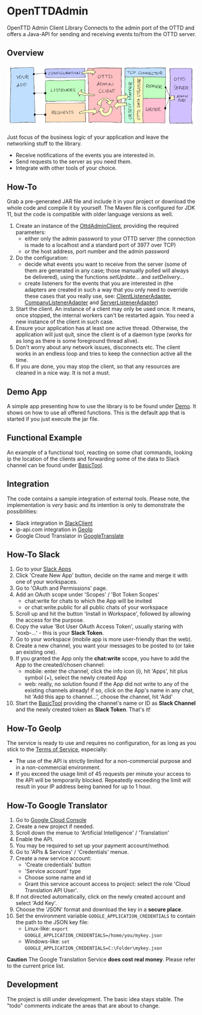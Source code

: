 # OpenTTDAdmin
OpenTTD Admin Client Library
Connects to the admin port of the OTTD and offers a Java-API for sending and receiving events to/from the OTTD server.

Overview
--------

![Architecture](doc/drawing.png)

Just focus of the business logic of your application and leave the networking stuff to the library.
- Receive notifications of the events you are interested in.
- Send requests to the server as you need them.
- Integrate with other tools of your choice.

How-To
------

Grab a pre-generated JAR file and include it in your project or download the whole code and compile it by yourself.
The Maven file is configured for JDK 11, but the code is compatible with older language versions as well.

1. Create an instance of the [OttdAdminClient](src/main/java/de/miltschek/openttdadmin/OttdAdminClient.java), providing the required parameters:
    - either only the admin password to your OTTD server (the connection is made to a localhost and a standard port of 3977 over TCP)
    - or the host address, port number and the admin password
1. Do the configuration:
    - decide what events you want to receive from the server (some of them are generated in any case; those manually polled will always be delivered), using the functions *setUpdate...* and *setDelivery...*
    - create listeners for the events that you are interested in (the adapters are created in such a way that you only need to override these cases that you really use, see: [ClientListenerAdapter](src/main/java/de/miltschek/openttdadmin/data/ClientListenerAdapter.java), [CompanyListenerAdapter](src/main/java/de/miltschek/openttdadmin/data/CompanyListenerAdapter.java) and [ServerListenerAdapter](src/main/java/de/miltschek/openttdadmin/data/ServerListenerAdapter.java))
1. Start the client. An instance of a client may only be used once. It means, once stopped, the internal workers can't be restarted again. You need a new instance of the client in such case.
1. Ensure your application has at least one active thread. Otherwise, the application will just quit, since the client is of a daemon type (works for as long as there is some foreground thread alive).
1. Don't worry about any network issues, disconnects etc. The client works in an endless loop and tries to keep the connection active all the time.
1. If you are done, you may stop the client, so that any resources are cleaned in a nice way. It is not a must.

Demo App
--------
A simple app presenting how to use the library is to be found under [Demo](src/main/java/de/miltschek/openttdadmin/Demo.java). It shows on how to use all offered functions.
This is the default app that is started if you just execute the jar file.

Functional Example
------------------
An example of a functional tool, reacting on some chat commands, looking ip the location of the clients and forwarding some of the data to Slack channel can be found under [BasicTool](src/main/java/de/miltschek/openttdadmin/BasicTool.java).

Integration
-----------
The code contains a sample integration of external tools. Please note, the implementation is *very* basic and its intention is only to demonstrate the possibilities:
- Slack integration in [SlackClient](src/main/java/de/miltschek/openttdadmin/integration/SlackClient.java)
- ip-api.com integration in [GeoIp](src/main/java/de/miltschek/openttdadmin/integration/GeoIp.java)
- Google Cloud Translator in [GoogleTranslate](src/main/java/de/miltschek/openttdadmin/integration/GoogleTranslate.java)

How-To Slack
------------
1. Go to your [Slack Apps](https://api.slack.com/apps/)
2. Click 'Create New App' button, decide on the name and merge it with one of your workspaces.
3. Go to 'OAuth and Permissions' page.
4. Add an OAuth scope under 'Scopes' / 'Bot Token Scopes'
    - chat:write for chats to which the App will be invited
    - or chat:write.public for all public chats of your workspace
5. Scroll up and hit the button 'Install in Workspace', followed by allowing the access for the purpose.
6. Copy the value 'Bot User OAuth Access Token', usually staring with 'xoxb-...' - this is your **Slack Token**.
7. Go to your workspace (mobile app is more user-friendly than the web).
8. Create a new channel, you want your messages to be posted to (or take an existing one).
9. If you granted the App only the **chat:write** scope, you have to add the App to the created/chosen channel:
    - mobile: enter the channel, click the info icon (i), hit 'Apps', hit plus symbol (+), select the newly created App
    - web: really, no solution found if the App did not write to any of the existing channels already! if so, click on the App's name in any chat, hit 'Add this app to channel...', choose the channel, hit 'Add'
10. Start the [BasicTool](src/main/java/de/miltschek/openttdadmin/BasicTool.java) providing the channel's name or ID as **Slack Channel** and the newly created token as **Slack Token**. That's it!

How-To GeoIp
------------
The service is ready to use and requires no configuration, for as long as you stick to the [Terms of Service](https://ip-api.com/docs/legal), especially:
- The use of the API is strictly limited for a non-commercial purpose and in a non-commercial environment.
- If you exceed the usage limit of 45 requests per minute your access to the API will be temporarily blocked. Repeatedly exceeding the limit will result in your IP address being banned for up to 1 hour.

How-To Google Translator
------------------------
1. Go to [Google Cloud Console](https://console.cloud.google.com/)
2. Create a new project if needed.
3. Scroll down the menue to 'Artificial Intelligence' / 'Translation'
4. Enable the API.
5. You may be required to set up your payment account/method.
6. Go to 'APIs & Services' / 'Credentials' menue.
7. Create a new service account:
    - 'Create credentials' button
    - 'Service account' type
    - Choose some name and id
    - Grant this service account access to project: select the role 'Cloud Translation API User'.
8. If not directed automatically, click on the newly created account and select 'Add Key'.
9. Choose the 'JSON' format and download the key in a **secure place**.
10. Set the environment variable `GOOGLE_APPLICATION_CREDENTIALS` to contain the path to the JSON key file:
    - Linux-like: `export GOOGLE_APPLICATION_CREDENTIALS=/home/you/mykey.json`
    - Windows-like: `set GOOGLE_APPLICATION_CREDENTIALS=C:\Folder\mykey.json`

**Caution**
The Google Translation Service **does cost real money**. Please refer to the current price list.

Development
-----------
The project is still under development. The basic idea stays stable. The "todo" comments indicate the areas that are about to change.
